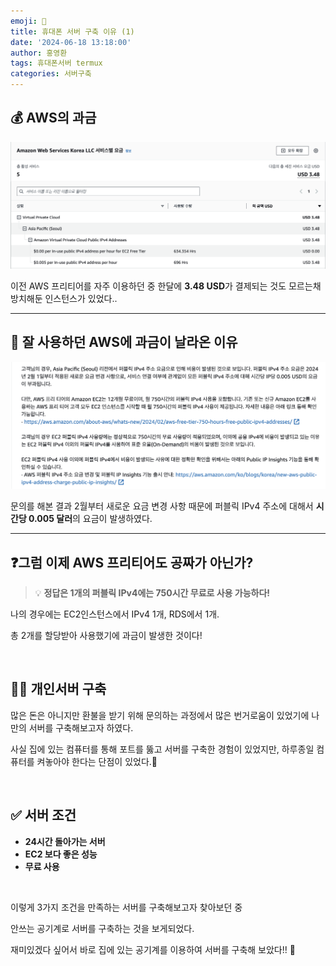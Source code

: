 ```yaml
---
emoji: 📱
title: 휴대폰 서버 구축 이유 (1)
date: '2024-06-18 13:18:00'
author: 홍영환
tags: 휴대폰서버 termux 
categories: 서버구축
---
```


## 💰 AWS의 과금

![image2.png](image2.png)

이전 AWS 프리티어를 자주 이용하던 중 한달에 **3.48 USD**가 결제되는 것도 모르는채 방치해둔 인스턴스가 있었다..


---


## 🤔 잘 사용하던 AWS에 과금이 날라온 이유

![image1.png](image1.png)

문의를 해본 결과 2월부터 새로운 요금 변경 사항 때문에 퍼블릭 IPv4 주소에 대해서 **시간당 0.005 달러**의 요금이 발생하였다.


---

## ❓그럼 이제 AWS 프리티어도 공짜가 아닌가?


>💡 **정답은 1개의 퍼블릭 IPv4에는 **750시간 무료로 사용** 가능하다!**


나의 경우에는 EC2인스턴스에서 IPv4 1개, RDS에서 1개.

총 2개를 할당받아 사용했기에 과금이 발생한 것이다! 

</br>

## 🧑‍💻 개인서버 구축

많은 돈은 아니지만 환불을 받기 위해 문의하는 과정에서 많은 번거로움이 있었기에 나만의 서버를 구축해보고자 하였다. 

사실 집에 있는 컴퓨터를 통해 포트를 뚫고 서버를 구축한 경험이 있었지만, 하루종일 컴퓨터를 켜놓아야 한다는 단점이 있었다.🥲

<br/>

## ✅ 서버 조건

- **24시간 돌아가는 서버**
- **EC2 보다 좋은 성능**
- **무료 사용**

<br/>

이렇게 3가지 조건을 만족하는 서버를 구축해보고자 찾아보던 중 

안쓰는 공기계로 서버를 구축하는 것을 보게되었다.

재미있겠다 싶어서 바로 집에 있는 공기계를 이용하여 서버를 구축해 보았다!! 🥳
<br/>

```toc

```
